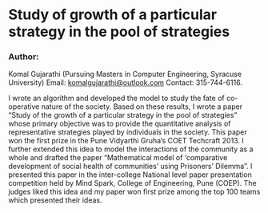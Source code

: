# Study of growth of a particular strategy in the pool of strategies


### Author: 
Komal Gujarathi	(Pursuing Masters in Computer Engineering, Syracuse University) 
Email: komalgujarathi@outlook.com
Contact: 315-744-6116.

I wrote an algorithm and developed the model to study the fate of co-operative nature of the society. Based on these results, I wrote a paper “Study of the growth of a particular strategy in the pool of strategies” whose primary objective was to provide the quantitative analysis of representative strategies played by individuals in the society. This paper won the first prize in the Pune Vidyarthi Gruha’s COET Techcraft 2013. I further extended this idea to model the interactions of the community as a whole and drafted the paper “Mathematical model of ‘comparative development of social health of communities’ using Prisoners’ Dilemma”. I presented this paper in the inter-college National level paper presentation competition held by Mind Spark, College of Engineering, Pune (COEP). The judges liked this idea and my paper won first prize among the top 100 teams which presented their ideas.
